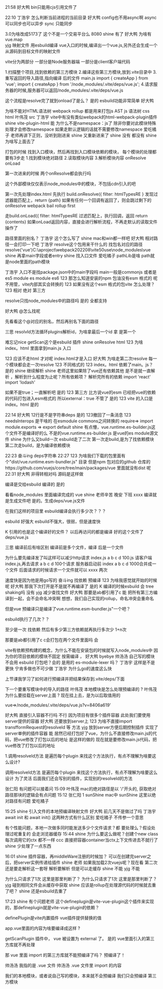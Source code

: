 21:58
好大鸭
bin只能用cjs引用文件了 


22:10
丁浩宇
怎么判断当前进程的当前目录 
好大鸭
config也不用async啊 
async 可以同步也可以异步
sync 只能同步





3.0为啥改成5173了 这个不是一个交易平台么 
8080
shine
有了 
好大鸭
为啥有vue.map  
yjg
映射文件 
用esbuild编译 vue入口的时候,编译出一个vue.js,另外还会生成一个从源码到目标文件的映射文件

vite分为两部分
一部分是Node服务器端
一部分是client客户端代码

1.扫描整个项目,找到依赖的第三方模块
2.编译这些第三方模块,放到.vite目录中
3.重写返回的导入路径,指向编译 后的文件 main.js
import { createApp } from 'vue';
import { createApp } from '/node_modules/.vite/deps/vue.js';
4.请求服务器的时候,服务器可以返回/node_modules/.vite/deps/vue.js



这个流程是resolve完了就到onload了是么？ 
是的
esbuild功能非常简单
好大鸭




为啥不能对HTML语法树 
webpack rollup 都是用来打包js
AST
js 语法树
css  
html 
叶伟茂
src 
丁浩宇
vite中有没有类似webpack的html-webpack-plugin插件 
shine
vite-plugin-html 
能
为什么不是namespace：js了 
除非你要对此模块特殊 处理才会修改namespace
如果走默认逻辑的话就不需要修改namespace
爱吃橘子
老师再讲下正则，没听到刚进来 
shine
又重新进来了 
shine
没有 都没有 
shine
为啥写上面去了 



打包的时候 
找到入口模块，然后再找到入口模块依赖的模块，
每个模块的处理都要有3步走
1.找到模块绝对路径
2.读取模块内容
3.解析模块内容
onResolve onLoad


第一次进来的时候 两个onResolve都会执行吗 


这个外部模块仅仅表示node_modules中的模块，不包括cdn引入的吧 

第一次先处理index.html
先执行 build.onResolve({ filter: htmlTypesRE }
发现过滤器能匹配上，return {path}
如果有任何一个回调有返回了，则会跳过剩下的onResolve
webpack bail rollup first

走build.onLoad({ filter: htmlTypesRE
过滤匹配上，执行回调，返回 return {contents}
如果onLoad返回内容，直接会进行解析流程，不再走默认的读取文件操作了



路径里面的别名？ 
丁浩宇
这个怎么写了 
shine
mac和win都一样吧 
好大鸭
相对路径一会打印一下吧 
丁浩宇
resolve这个包用来干什么的 
找包名对应的路径
resolve('vue')C:\aproject\webpack202208\vite50use\node_modules\vue
shine
再拿main字段或者entry 
shine
找入口文件 
爱吃橘子
pathLib是啥 
path就是node里面的path模块

丁浩宇
入口不是找package.json中的main字段吗 
main一般是commonjs 或者是es5
module es module es6
123
那怎么知道安装的npm 包油没有esm 格式的 呢 
 不用管，vite内部其实会转换的
123
如果没有这个esm 格式的包vite 怎么处理？ 
123
相对 绝对 第三方 


resolve只找node_modules中的路径吗 是的
全都支持

好大鸭
@怎么找呢 

先看看这个@对应的别名，然后再别名下面的路径


三思
resolvId方法循环plugins解析id，为啥拿最后一个id 
拿 是第一个






难忘记nice
getScan这个是esbuild 插件
shine
onResolve html 
123
为啥 index。html 里面拿到main.js 入口 

123
应该不走html 才对呢 
index.html才是入口
好大鸭
为啥走第二次resolve 
每一个模块都会走一次resolve
123
不同格式的 
123
index。html 依赖了main。js？ 是的
shine
继续解析 
shine
老师这里如果除了vue还有依赖其他 是不是就一直解析
，解析到什么程度为止呢？所有依赖项？ 
解析完所有的依赖
import 'react'
import 'lodash'

如果不是true；一直解析吧 是的
123
第三方 比方说vue的esm 已经把vue的依赖的代码打包进入esm格式的 所以external：true 不管了
是的 
123
vite 的入口是index。html 
是的





22:14
好大鸭
12行是不是字符串deps 是的
123撤回了一条消息
123
needsInterops 是干啥的 在esmodule commons之间转换的
require=> import
module.exports => export default
shine
有点懵，vue.runtime.es-builder.js这个文件不是编译好的么 
不是的vue.runtime.es-builder.js 是vue的es module源文件
shine
为什么又build一次 
esbuild走了二次
第一次走build,是为了找依赖模块
第二次走build，是为编译依赖模块


22:23
奋斗ing
deps字符串 
22:27
123
为啥我们下载的包里面有个"dist/vue.runtime.esm-bundler.js" 目录 但是npm 包对应的github 仓库的https://github.com/vuejs/core/tree/main/packages/vue 里面就没有dist 呢 
22:31
好大鸭
非得转相对吗 源码是这样做


编译是交给esbuild 编译的 是的



看看node_modules 里面编译完成的  vue 
shine
老师辛苦 晚安 下班 
xxxx
编译就是生成文件吧 是的。生成deps/vue.js文件

在我们这样的项目里
esbuild编译会执行多少次？？？



esbuild 好强大 
esbuild不强大，很弱，但是速度快

K
 引用的也是这个编译好的文件？
 以后再访问的都是编译 好的这个文件了deps/vue.js

三思
编译前后有啥区别 
编译前是多个文件，编译 后是一个文件

为什么要先编译发了叫这样可以减少http请求
index.js  a  b c d 100.js
请客户端index.js,再去请求 a b c d 100个请求
服务器启动前
index  a b c d  1000合并成一个文件
后面请求的时候请求一个文件就可以
xxxx
两次 



速度快是因为他是用go写的 
奋斗ing
找依赖 预编译 
123
为啥我感觉就开始的时候呢 
好大鸭
那我下次打开是不是就不再编译了 是的
K
编译的时候esbuild 会 tree shaking吗 没有
yjg
减少查找文件 
好大鸭
那要是ab都引用了c 
能
把所有第三方编译到一起，会不会命名冲突啊 
想想，我们自己实现的rollup，命名冲突会重命名


但是vue 预编译只是编译了vue.runtime.esm-bundler.js"一个吧？ 

esbuild执行了几次？？

至少是一次
找依赖
然后有多少第三方依赖就再执行多次少
1+n次


那要是ab都引用了c c会打包在两个文件里面吗 
会


vite有依赖预构建的概念，为什么不能在安装包的时候就写入node_modules中 
因为你的项目依赖的模块不固定
按需编译 ，
好大鸭
byebye 
帅汤汤
自己写的模块不会用 esbuild 打包吧？会的
是用的 es-module-lexer 吗？ 
丁浩宇
这样是不是更快 
宁肯多做也不可少做 
丁浩宇
为什么go的速度这么快 


上节课我学习了如何进行预编译并把结果保存到.vite/deps/下面


下一个要重写模块中的导入的路径
叶伟茂
本地模块是怎么处理预编译的  ? 
叶伟茂
为什么要挂载在server上面  ? 
现在挂上去，是为以后取值用的

vue=>/node_modules/.vite/deps/vue.js?v=8406a619'



好大鸭
直接引入容器不行吗 
不行
因为项目有很多个插件容器
此处我们要使用server提供的容器
好大鸭
还要放到server上 
123
为啥不直接import  transfformRequest的resolveId 等 方法 
yjg
放到server方便后期控制插件 
实现了server单例的插件容器
能
居然已经打包好了vue，为什么不直接修改main.js的代码，把vue修改了打包以后的地址
是这样的做的
现在就是要修改main.js代码，把vue修改了打包以后的地址
 


1.调用resolveId方法 是遍历每个plugin 来找这个方法执行，有点不理解为啥要这么设计?


调用resolveId方法 是遍历每个plugin 来找这个方法执行，有点不理解为啥要这么设计 
为了灵活 
后面我们还会写别的插件，实现别的resolveId的方法

张仁阳
有问题可以接着问 
15:09
叶伟茂
mac的绝对路径是以 '/'开头的, 获取绝对路径那块的逻辑会有点问题 
15:12
张仁阳
1 
sunShine
mac中<script type="module" src="/src/main.js"></script> 
sunShine
这里以绝对路径有问题 
爱吃橘子



15:25
shine
引入文件的本地预编译映射文件 
好大鸭
前几天不是做过了吗 
丁浩宇
await init 和 await init() 这两种方式有什么区别 
爱吃橘子
不传参一个意思 


有个性能问题，本地一次做多同时能发送多少个文件请求？都 要处理么？假设处理过呢重复的 
会走浏览器缓存
15:44
shine
为什么要这么做呢？创建个new class 
每次调用它的ctx 都不一样
ccc
直接把容器container当ctx上下文传进去不就行了 
shine
少处理了一点东西


16:01
shine
插件容器，再middleWare注册的时候加？ 
可以在创建完server之后，把server实例传递给插件
shine
老师 如果我加载2次vuejs呢？现在看 第二次还是要走解析这一套呀 
解析要解析
但是可以走缓存
shine
不能 
yjg
不能 


为什么只请求了1次 这里是那里判断了？
为什么只请求了1次 这里是那里判断了？ 
yjg
碰到相同文件会从缓存中获取 
shine
应该是rollup在处理源代码的时候就去重了吧？ 
shine
还是esbuild去重了 



17:23
shine
有个问题老师 
这个defineplugin是vite-vue-plugin这个插件来实现的，那defineplugin就是vite-vue-plugin的依赖？ 


definePlugin是vite内置插件
vue插件提供替换的值


app.vue里面的内容为啥要编译成这样  ? 




getScanPlugin 插件中，
vue 被设置为 external 了。
是的
vue里面引入的第三方库就不再处理

那 vue 里面 import 的第三方库就不能预编译了吗？ 预编译了！

帅汤汤
我指的是 .vue 文件 
帅汤汤
.vue 文件里 import 的内容 

我们的本地模块，或者说自己写的模块，本来就不会预编译 
我们只会预编译 第三方模块